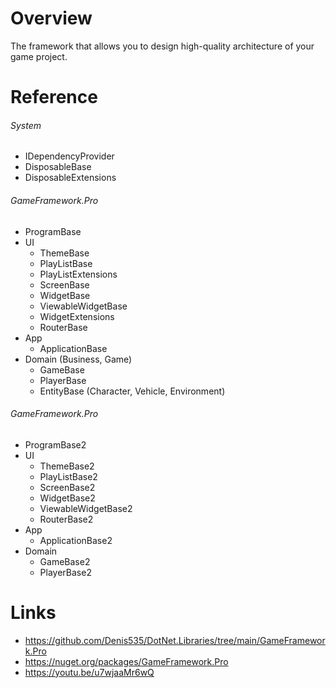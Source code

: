 # Overview

The framework that allows you to design high-quality architecture of your game project.

# Reference

###### System

- IDependencyProvider
- DisposableBase
- DisposableExtensions

###### GameFramework.Pro

- ProgramBase
- UI
    - ThemeBase
    - PlayListBase
    - PlayListExtensions
    - ScreenBase
    - WidgetBase
    - ViewableWidgetBase
    - WidgetExtensions
    - RouterBase
- App
    - ApplicationBase
- Domain (Business, Game)
    - GameBase
    - PlayerBase
    - EntityBase (Character, Vehicle, Environment)

###### GameFramework.Pro

- ProgramBase2
- UI
    - ThemeBase2
    - PlayListBase2
    - ScreenBase2
    - WidgetBase2
    - ViewableWidgetBase2
    - RouterBase2
- App
    - ApplicationBase2
- Domain
    - GameBase2
    - PlayerBase2

# Links

- https://github.com/Denis535/DotNet.Libraries/tree/main/GameFramework.Pro
- https://nuget.org/packages/GameFramework.Pro
- https://youtu.be/u7wjaaMr6wQ
